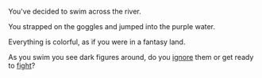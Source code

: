 You've decided to swim across the river. 

You strapped on the goggles and jumped into the purple water.

Everything is colorful, as if you were in a fantasy land.

As you swim you see dark figures around, do you [ignore](https://github.com/abdelk7344/adventure-story-project/blob/master/maze/right-mermaid.md) them or get ready to [fight](https://github.com/abdelk7344/adventure-story-project/blob/master/maze/fight-mermaid.md)? 